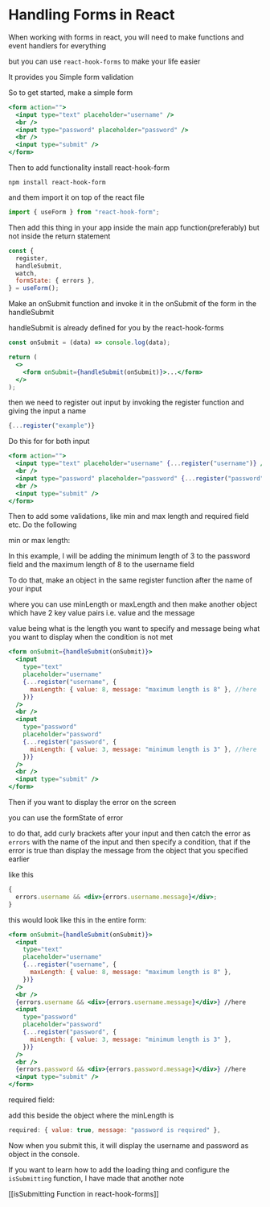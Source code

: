 # Handling Forms in React

When working with forms in react, you will need to make functions and event handlers for everything

but you can use `react-hook-forms` to make your life easier

It provides you Simple form validation

So to get started, make a simple form

```jsx
<form action="">
  <input type="text" placeholder="username" />
  <br />
  <input type="password" placeholder="password" />
  <br />
  <input type="submit" />
</form>
```

Then to add functionality install react-hook-form

```
npm install react-hook-form
```

and them import it on top of the react file

```jsx
import { useForm } from "react-hook-form";
```

Then add this thing in your app inside the main app function(preferably) but not inside the return statement

```jsx
const {
  register,
  handleSubmit,
  watch,
  formState: { errors },
} = useForm();
```

Make an onSubmit function and invoke it in the onSubmit of the form in the handleSubmit

handleSubmit is already defined for you by the react-hook-forms

```jsx
const onSubmit = (data) => console.log(data);

return (
  <>
    <form onSubmit={handleSubmit(onSubmit)}>...</form>
  </>
);
```

then we need to register out input by invoking the register function and giving the input a name

```jsx
{...register("example")}
```

Do this for for both input

```jsx
<form action="">
  <input type="text" placeholder="username" {...register("username")} />
  <br />
  <input type="password" placeholder="password" {...register("password")} />
  <br />
  <input type="submit" />
</form>
```

Then to add some validations, like min and max length and required field etc. Do the following

min or max length:

In this example, I will be adding the minimum length of 3 to the password field and the maximum length of 8 to the username field

To do that, make an object in the same register function after the name of your input

where you can use minLength or maxLength and then make another object which have 2 key value pairs i.e. value and the message

value being what is the length you want to specify and message being what you want to display when the condition is not met

```jsx
<form onSubmit={handleSubmit(onSubmit)}>
  <input
    type="text"
    placeholder="username"
    {...register("username", {
      maxLength: { value: 8, message: "maximum length is 8" }, //here
    })}
  />
  <br />
  <input
    type="password"
    placeholder="password"
    {...register("password", {
      minLength: { value: 3, message: "minimum length is 3" }, //here
    })}
  />
  <br />
  <input type="submit" />
</form>
```

Then if you want to display the error on the screen

you can use the formState of error

to do that, add curly brackets after your input and then catch the error as `errors` with the name of the input and then specify a condition, that if the error is true than display the message from the object that you specified earlier

like this

```jsx
{
  errors.username && <div>{errors.username.message}</div>;
}
```

this would look like this in the entire form:

```jsx
<form onSubmit={handleSubmit(onSubmit)}>
  <input
    type="text"
    placeholder="username"
    {...register("username", {
      maxLength: { value: 8, message: "maximum length is 8" },
    })}
  />
  <br />
  {errors.username && <div>{errors.username.message}</div>} //here
  <input
    type="password"
    placeholder="password"
    {...register("password", {
      minLength: { value: 3, message: "minimum length is 3" },
    })}
  />
  <br />
  {errors.password && <div>{errors.password.message}</div>} //here
  <input type="submit" />
</form>
```

required field:

add this beside the object where the minLength is

```jsx
required: { value: true, message: "password is required" },
```

Now when you submit this, it will display the username and password as object in the console.

If you want to learn how to add the loading thing and configure the `isSubmitting` function, I have made that another note

[[isSubmitting Function in react-hook-forms]]
